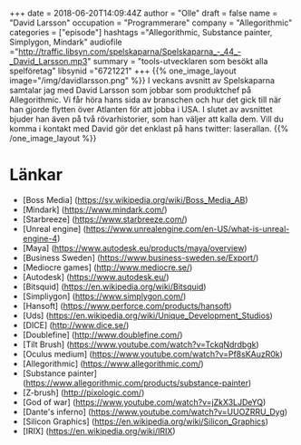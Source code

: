 +++
date = 2018-06-20T14:09:44Z
author = "Olle"
draft = false
name = "David Larsson"
occupation = "Programmerare"
company = "Allegorithmic"
categories = ["episode"]
hashtags ="Allegorithmic, Substance painter, Simplygon, Mindark"
audiofile ="http://traffic.libsyn.com/spelskaparna/Spelskaparna_-_44_-_David_Larsson.mp3"
summary = "tools-utvecklaren som besökt alla spelföretag"
libsynid ="6721221"
+++
{{% one_image_layout image="/img/davidlarsson.png" %}}
I veckans avsnitt av Spelskaparna samtalar jag med David Larsson som jobbar som produktchef på Allegorithmic. Vi får höra hans sida av branschen och hur det gick till när han gjorde flytten över Atlanten för att jobba i USA. I slutet av avsnittet bjuder han även på två rövarhistorier, som han väljer att kalla dem. Vill du komma i kontakt med David gör det enklast på hans twitter: laserallan.
{{% /one_image_layout %}}
# Länkar
* [Boss Media] (https://sv.wikipedia.org/wiki/Boss_Media_AB)
* [Mindark] (https://www.mindark.com/)
* [Starbreeze] (https://www.starbreeze.com/)
* [Unreal engine] (https://www.unrealengine.com/en-US/what-is-unreal-engine-4)
* [Maya] (https://www.autodesk.eu/products/maya/overview)
* [Business Sweden] (https://www.business-sweden.se/Export/)
* [Mediocre games] (http://www.mediocre.se/)
* [Autodesk] (https://www.autodesk.eu/)
* [Bitsquid] (https://en.wikipedia.org/wiki/Bitsquid)
* [Simpliygon] (https://www.simplygon.com/)
* [Hansoft] (https://www.perforce.com/products/hansoft)
* [Uds] (https://en.wikipedia.org/wiki/Unique_Development_Studios)
* [DICE] (http://www.dice.se/)
* [Doublefine] (http://www.doublefine.com/)
* [Tilt Brush] (https://www.youtube.com/watch?v=TckqNdrdbgk)
* [Oculus medium] (https://www.youtube.com/watch?v=Pf8sKAuzR0k)
* [Allegorithmic] (https://www.allegorithmic.com/)
* [Substance painter] (https://www.allegorithmic.com/products/substance-painter)
* [Z-brush] (http://pixologic.com/)
* [God of war] (https://www.youtube.com/watch?v=jZkX3LJDeYQ)
* [Dante's inferno] (https://www.youtube.com/watch?v=UUOZRRU_Dyg)
* [Silicon Graphics] (https://en.wikipedia.org/wiki/Silicon_Graphics)
* [IRIX] (https://en.wikipedia.org/wiki/IRIX)
